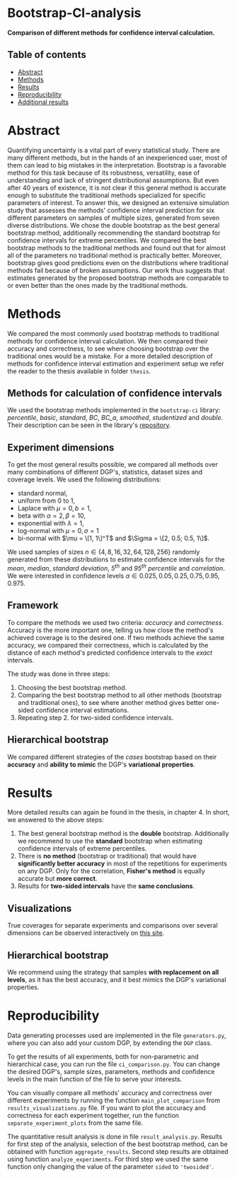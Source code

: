 # Bootstrap-CI-analysis
**Comparison of different methods for confidence interval calculation.**

## Table of contents
- [Abstract](#abstract)
- [Methods](#methods)
- [Results](#results)
- [Reproducibility](#reproducibility)
- [Additional results](#additional-results)

# Abstract
Quantifying uncertainty is a vital part of every statistical study. There are many different methods, but in the hands 
of an inexperienced user, most of them can lead to big mistakes in the interpretation. 
Bootstrap is a favorable method for this task because of its robustness, versatility, ease of understanding and lack of 
stringent distributional assumptions. 
But even after 40 years of existence, it is not clear if this general method is accurate enough to substitute the 
traditional methods specialized for specific parameters of interest.
To answer this, we designed an extensive simulation study that assesses the methods' confidence interval prediction for 
six different parameters on samples of multiple sizes, generated from seven diverse distributions. 
We chose the double bootstrap as the best general bootstrap method, additionally recommending the standard bootstrap 
for confidence intervals for extreme percentiles.
We compared the best bootstrap methods to the traditional methods and found out that for almost all of the parameters 
no traditional method is practically better. Moreover, bootstrap gives good predictions even on the distributions where 
traditional methods fail because of broken assumptions.
Our work thus suggests that estimates generated by the proposed bootstrap methods are comparable to or even better than 
the ones made by the traditional methods.

# Methods
We compared the most commonly used bootstrap methods to traditional methods for confidence interval
calculation. 
We then compared their accuracy and correctness, to see where choosing bootstrap over the traditional ones 
would be a mistake. 
For a more detailed description of methods for confidence interval estimation and experiment setup we refer the reader 
to the thesis available in folder `thesis`.

## Methods for calculation of confidence intervals
We used the bootstrap methods implemented in the `bootstrap-ci` library: *percentile*, *basic*, *standard*, *BC*, 
*BC_a*, *smoothed*, *studentized* and *double*. 
Their description can be seen in the library's
[repository](https://github.com/zrimseku/bootstrap-ci). 

## Experiment dimensions
To get the most general results possible, we compared all methods over many combinations of different DGP's, statistics, 
dataset sizes and coverage levels.
We used the following distributions:
- standard normal,
- uniform from $0$ to $1$,
- Laplace with $\mu = 0, b = 1$,
- beta with $\alpha = 2, \beta = 10$,
- exponential with $\lambda = 1$,
- log-normal with $\mu = 0, \sigma = 1$
- bi-normal with $\mu = \[1, 1\]^T$ 
            and $\Sigma = \[2, 0.5; 0.5, 1\]$.
  
We used samples of sizes $n \in \{4, 8, 16, 32, 64, 128, 256\}$ randomly generated from these distributions to estimate 
confidence intervals for the *mean*, *median*, *standard deviation*, *5<sup>th</sup>* and *95<sup>th</sup> percentile* and *correlation*.
We were interested in confidence levels $\alpha \in {0.025, 0.05, 0.25, 0.75, 0.95, 0.975}$.

## Framework
To compare the methods we used two criteria: *accuracy* and *correctness*. Accuracy is the more important one, telling 
us how close the method's achieved coverage is to the desired one. If two methods achieve the same accuracy, we compared
their correctness, which is calculated by the distance of each method's predicted confidence intervals to the *exact* 
intervals.

The study was done in three steps:
1. Choosing the best bootstrap method.
2. Comparing the best bootstrap method to all other methods (bootstrap and traditional ones), to see where another 
method gives better one-sided confidence interval estimations.
3. Repeating step 2. for two-sided confidence intervals.

## Hierarchical bootstrap
We compared different strategies of the *cases* bootstrap based on their **accuracy** and **ability to mimic** the DGP's 
**variational properties**.

# Results
More detailed results can again be found in the thesis, in chapter 4.
In short, we answered to the above steps:
1. The best general bootstrap method is the **double** bootstrap. Additionally we recommend to use the **standard** 
   bootstrap when estimating confidence intervals of extreme percentiles.
2. There is **no method** (bootstrap or traditional) that would have **significantly better accuracy** in most of the 
   repetitions for experiments on any DGP. Only for the correlation, **Fisher's method** is equally accurate but **more
   correct**.
3. Results for **two-sided intervals** have the **same conclusions**.

## Visualizations
True coverages for separate experiments and comparisons over several dimensions can be observed interactively on 
[this site](https://zrimseku.github.io/Bootstrap-CI-analysis/).

## Hierarchical bootstrap
We recommend using the strategy that samples **with replacement on all levels**, as it has the best accuracy, and it best
mimics the DGP's variational properties.

# Reproducibility
Data generating processes used are implemented in the file `generators.py`, where you can also add your custom DGP, by
extending the `DGP` class. 

To get the results of all experiments, both for non-parametric and hierarchical case, you can run the file 
`ci_comparison.py`. You can change the desired DGP's, sample sizes, parameters, methods and confidence levels in the 
main function of the file to serve your interests.

You can visually compare all methods' accuracy and correctness over different experiments by running the function 
`main_plot_comparison` from `results_visualizations.py` file.
If you want to plot the accuracy and correctness for each experiment together, run the function 
`separate_experiment_plots` from the same file.

The quantitative result analysis is done in file `result_analysis.py`. Results for first step of the analysis, selection
of the best bootstrap method, can be obtained with function `aggregate_results`. Second step results are obtained using
function `analyze_experiments`. 
For third step we used the same function only changing the value of the parameter `sided` to `'twosided'`.
